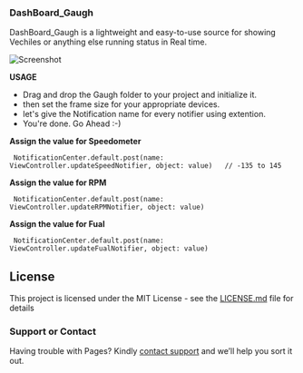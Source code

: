 ### DashBoard_Gaugh

DashBoard_Gaugh is a lightweight and easy-to-use source for showing Vechiles or anything else running status in Real time.

![Screenshot](https://github.com/ssowri1/DashBoard-Gaugh/blob/master/ScreenShot.gif?raw=true)

**USAGE** 

- Drag and drop the Gaugh folder to your project and initialize it.
- then set the frame size for your appropriate devices. 
- let's give the Notification name for every notifier using extention.
- You're done. Go Ahead :-)

**Assign the value for Speedometer**

     NotificationCenter.default.post(name: ViewController.updateSpeedNotifier, object: value)   // -135 to 145
            
**Assign the value for RPM**

     NotificationCenter.default.post(name: ViewController.updateRPMNotifier, object: value)
            
**Assign the value for Fual**

     NotificationCenter.default.post(name: ViewController.updateFualNotifier, object: value)



## License

This project is licensed under the MIT License - see the [LICENSE.md](LICENSE.md) file for details

### Support or Contact

Having trouble with Pages? Kindly [contact support](https://github.com/contact) and we’ll help you sort it out.
